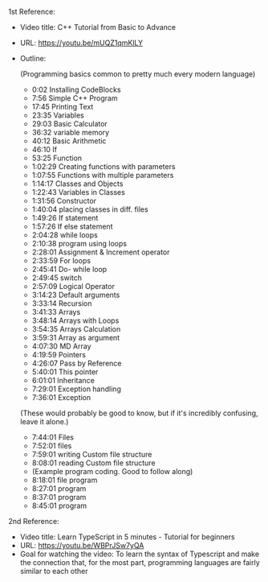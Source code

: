 1st Reference:
* Video title: C++ Tutorial from Basic to Advance
* URL: https://youtu.be/mUQZ1qmKlLY
* Outline:

  (Programming basics common to pretty much every modern language)
  - 0:02 Installing CodeBlocks
  - 7:56 Simple C++ Program
  - 17:45 Printing Text
  - 23:35 Variables
  - 29:03 Basic Calculator
  - 36:32 variable memory
  - 40:12 Basic Arithmetic
  - 46:10 If
  - 53:25 Function
  - 1:02:29 Creating functions with parameters
  - 1:07:55 Functions with multiple parameters
  - 1:14:17 Classes and Objects
  - 1:22:43 Variables in Classes
  - 1:31:56 Constructor
  - 1:40:04 placing classes in diff. files
  - 1:49:26 If statement
  - 1:57:26 If else statement
  - 2:04:28 while loops
  - 2:10:38 program using loops
  - 2:28:01 Assignment & Increment operator
  - 2:33:59 For loops
  - 2:45:41 Do- while loop
  - 2:49:45 switch
  - 2:57:09 Logical Operator
  - 3:14:23 Default arguments
  - 3:33:14 Recursion
  - 3:41:33 Arrays
  - 3:48:14 Arrays with Loops
  - 3:54:35 Arrays Calculation
  - 3:59:31 Array as argument
  - 4:07:30 MD Array  
  - 4:19:59 Pointers
  - 4:26:07 Pass by Reference
  - 5:40:01 This pointer
  - 6:01:01 Inheritance
  - 7:29:01 Exception handling
  - 7:36:01 Exception
 
  (These would probably be good to know, but if it's incredibly confusing, leave it alone.)
  - 7:44:01 Files
  - 7:52:01 files
  - 7:59:01 writing Custom file structure
  - 8:08:01 reading Custom file structure
  - (Example program coding. Good to follow along)
  - 8:18:01 file program
  - 8:27:01 program
  - 8:37:01 program
  - 8:45:01 program

2nd Reference:
  * Video title: Learn TypeScript in 5 minutes - Tutorial for beginners
  * URL: https://youtu.be/WBPrJSw7yQA
  * Goal for watching the video: To learn the syntax of Typescript and make the connection that, for the most part, programming languages are fairly similar to each other
